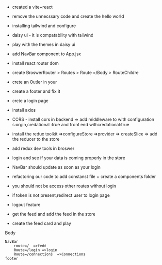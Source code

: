 - created a vite+react
- remove the unnecssary code and create the hello world
- installing tailwind and configure
- daisy ui - it is compatability with tailwind
- play with the themes in daisy ui
- add NavBar component to App.jsx
- install react router dom
- create BroswerRouter > Routes  > Route =/Body > RouteChildre
 - crete an Outler in your
 - create a footer and fix it



 - crete a login page
 - install axios
 - CORS - install cors in backend => add middleware to with configuration s:orgin,credational :true and front end withcredational:true
 -  install the redux toolkit =>configureStore =>provider => createSlice => add the reducer to the store
 -  add redux dev tools in broswer
 - login and see if your data is coming properly in the store
 - NavBar should  update as soon as your login
 - refactoring our code to add constanst file + create a components folder 


 - you should not be access other routes without login
 - if token is not present,redirect user to login page

- logout feature
- get the feed and  add the feed in the store
- create the feed card and play






Body
   
    NavBar
        route=/  =>fedd
        Route=/login =>login
        Route=/connections  =>Connections
    footer
